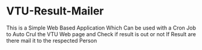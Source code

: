 # VTU-Result-Mailer


This is a Simple Web Based Application Which Can be used with a Cron Job to Auto Crul the VTU Web page and Check if result is out or not
If Result are there mail it to the respected Person 